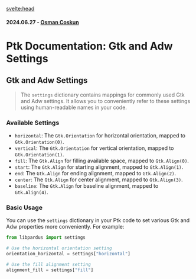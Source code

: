 <svelte:head>

<title>Ptk Documentation: Gtk and Adw Settings</title>
<meta name="description" content="Explore the Gtk and Adw settings dictionary in Ptk, providing mappings for commonly used Gtk orientations and alignments. Learn how to use human-readable names to set properties like horizontal orientation, vertical orientation, fill, start, end, center, and baseline alignment in your GTK+ applications.">
<meta property="og:title" content="Ptk Documentation: Gtk and Adw Settings">
<meta property="og:description" content="Explore the Gtk and Adw settings dictionary in Ptk, providing mappings for commonly used Gtk orientations and alignments. Learn how to use human-readable names to set properties like horizontal orientation, vertical orientation, fill, start, end, center, and baseline alignment in your GTK+ applications.">
<meta property="og:image" content="https://raw.githubusercontent.com/pardus/pardus.github.io/main/src/lib/assets/logo.svg">
<meta property="og:url" content="https://pardus.github.io/wiki/libpardus/gtk_settings">
<meta name="twitter:card" content="summary_large_image">
<meta name="twitter:title" content="Ptk Documentation: Gtk and Adw Settings">
<meta name="twitter:description" content="Explore the Gtk and Adw settings dictionary in Ptk, providing mappings for commonly used Gtk orientations and alignments. Learn how to use human-readable names to set properties like horizontal orientation, vertical orientation, fill, start, end, center, and baseline alignment in your GTK+ applications.">
<meta name="twitter:image" content="https://raw.githubusercontent.com/pardus/pardus.github.io/main/src/lib/assets/logo.svg">
</svelte:head>

#### 2024.06.27 - [Osman Coskun](https://github.com/osmancoskun)

# Ptk Documentation: Gtk and Adw Settings

## Gtk and Adw Settings

> The `settings` dictionary contains mappings for commonly used Gtk and Adw settings. It allows you to conveniently refer to these settings using human-readable names in your code.

### Available Settings

- `horizontal`: The `Gtk.Orientation` for horizontal orientation, mapped to `Gtk.Orientation(0)`.
- `vertical`: The `Gtk.Orientation` for vertical orientation, mapped to `Gtk.Orientation(1)`.
- `fill`: The `Gtk.Align` for filling available space, mapped to `Gtk.Align(0)`.
- `start`: The `Gtk.Align` for starting alignment, mapped to `Gtk.Align(1)`.
- `end`: The `Gtk.Align` for ending alignment, mapped to `Gtk.Align(2)`.
- `center`: The `Gtk.Align` for center alignment, mapped to `Gtk.Align(3)`.
- `baseline`: The `Gtk.Align` for baseline alignment, mapped to `Gtk.Align(4)`.

### Basic Usage

You can use the `settings` dictionary in your Ptk code to set various Gtk and Adw properties more conveniently. For example:

```python
from libpardus import settings

# Use the horizontal orientation setting
orientation_horizontal = settings["horizontal"]

# Use the fill alignment setting
alignment_fill = settings["fill"]
```
